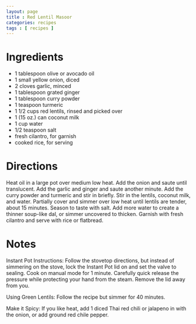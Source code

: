 ```yaml
---
layout: page
title : Red Lentil Masoor
categories: recipes
tags : [ recipes ]
---
```


# Ingredients
* 1 tablespoon olive or avocado oil
* 1 small yellow onion, diced
* 2 cloves garlic, minced
* 1 tablespoon grated ginger
* 1 tablespoon curry powder
* 1 teaspoon turmeric
* 1 1/2 cups red lentils, rinsed and picked over
* 1 (15 oz.) can coconut milk
* 1 cup water
* 1/2 teaspoon salt
* fresh cilantro, for garnish
* cooked rice, for serving

# Directions

Heat oil in a large pot over medium low heat. Add the onion and saute until translucent. Add the garlic and ginger and saute another minute. Add the curry powder and turmeric and stir in briefly. Stir in the lentils, coconut milk, and water. Partially cover and simmer over low heat until lentils are tender, about 15 minutes. Season to taste with salt. Add more water to create a thinner soup-like dal, or simmer uncovered to thicken. Garnish with fresh cilantro and serve with rice or flatbread.

# Notes
Instant Pot Instructions: Follow the stovetop directions, but instead of simmering on the stove, lock the Instant Pot lid on and set the valve to sealing. Cook on manual mode for 1 minute. Carefully quick release the pressure while protecting your hand from the steam. Remove the lid away from you.

Using Green Lentils: Follow the recipe but simmer for 40 minutes.

Make it Spicy: If you like heat, add 1 diced Thai red chili or jalapeno in with the onion, or add ground red chile pepper.
